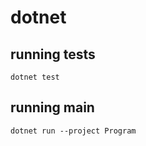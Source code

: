 # dotnet

## running tests

```
dotnet test
```

## running main

```
dotnet run --project Program
```
